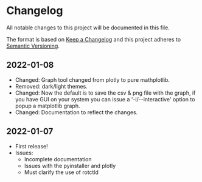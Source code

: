 # Changelog

All notable changes to this project will be documented in this file.

The format is based on [Keep a Changelog](http://keepachangelog.com/en/1.0.0/)
and this project adheres to [Semantic Versioning](http://semver.org/spec/v2.0.0.html).

<!--
This is a note for developers about the recommended tags to keep track of the changes:

- Added: for new features.
- Changed: for changes in existing functionality.
- Deprecated: for soon-to-be removed features.
- Removed: for now removed features.
- Fixed: for any bug fixes.
- Security: in case of vulnerabilities.

Dates must be YEAR-MONTH-DAY
-->

## 2022-01-08

- Changed: Graph tool changed from plotly to pure mathplotlib.
- Removed: dark/light themes.
- Changed: Now the default is to save the csv & png file with the graph, if you have GUI on your system you can issue a '-i/--interactive' option to popup a matplotlib graph.
- Changed: Documentation to reflect the changes.

## 2022-01-07

- First release!
- Issues:
    - Incomplete documentation
    - Issues with the pyinstaller and plotly
    - Must clarify the use of rotctld
